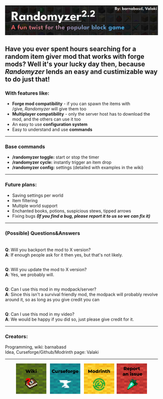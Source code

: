 <p><img src="https://raw.githubusercontent.com/barnabasd/Randomyzer/master/images/header.jpg"></p>
<h2>Have you ever spent hours searching for a random item giver mod that works with forge mods? Well it's your lucky day then, because <em>Randomyzer</em> lends an easy and custimizable way to do just that!</h2>
<h3>With features like:</h3>
<ul>
<li><strong>Forge mod compatibility</strong> - if you can spawn the items with /give,&nbsp;<em>Randomyzer</em> will give them too</li>
<li><strong>Multiplayer compatibility</strong> - only the server host has to download the mod, and the others can use it too</li>
<li>An easy to use <strong>configuration system</strong></li>
<li>Easy to understand and use <strong>commands</strong></li>
</ul>
<hr>
<h3>Base commands</h3>
<ul>
<li><strong>/randomyzer toggle:</strong> start or stop the timer</li>
<li><strong>/randomyzer cycle:</strong> instantly trigger an item drop</li>
<li><strong>/randomyzer config:</strong> settings (detailed with examples in the wiki)</li>
</ul>
<hr>
<h3>Future plans:</h3>
<ul>
<li>Saving settings per world</li>
<li>Item filtering</li>
<li>Multiple world support</li>
<li>Enchanted books, potions, suspicious stews, tipped arrows</li>
<li>Fixing bugs <strong><em>(If you find a bug, please report it to us so we can fix it)</em></strong></li>
</ul>
<hr>
<h3>(Possible) Questions&amp;Answers<br><br></h3>
<p><strong>Q</strong>: Will you backport the mod to X version?<br><strong>A</strong>: If enough people ask for it then yes, but that's not likely.<br><br></p>
<p><strong>Q</strong>: Will you update the mod to X version?<br><strong>A</strong>: Yes, we probably will.<br><br></p>
<p><strong>Q</strong>: Can I use this mod in my modpack/server?<br><strong>A</strong>: Since this isn't a survival friendly mod, the modpack will probably revolve around it, so as long as you give credit you can<br><br></p>
<p><strong>Q</strong>: Can I use this mod in my video?<br><strong>A</strong>: We would be happy if you did so, just please give credit for it.</p>
<hr>
<h3>Creators:</h3>
<p>Programming, wiki: barnabasd&nbsp;<br>Idea, Curseforge/Github/Modrinth page: Valaki</p>
<hr>
<p style="text-align: center;"><a href="https://github.com/barnabasd/Randomyzer/wiki" rel="nofollow"><img src="https://raw.githubusercontent.com/barnabasd/Randomyzer/master/images/card_wiki.png" alt="Card 1" width="100" height="100"></a> &nbsp; <a href="https://www.curseforge.com/minecraft/mc-mods/randomyzermod" rel="nofollow"><img src="https://raw.githubusercontent.com/barnabasd/Randomyzer/master/images/card_cf.png" alt="Card 2" width="100" height="100"></a> &nbsp; <a href="https://modrinth.com/mod/randomyzermod" rel="nofollow"><img src="https://raw.githubusercontent.com/barnabasd/Randomyzer/master/images/card_modrinth.png" alt="Card 3" width="100" height="100"></a> &nbsp;<a href="https://github.com/barnabasd/Randomyzer/issues/new" rel="nofollow"><img src="https://raw.githubusercontent.com/barnabasd/Randomyzer/master/images/card_bug.png" alt="Card 5" width="100" height="100"></a></p>
